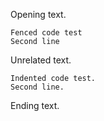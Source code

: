 Opening text.

~~~~~~~~~~~~~~~~
Fenced code test
Second line
~~~~~~~~~~~~~~~~

Unrelated text.

    Indented code test.
    Second line.

Ending text.